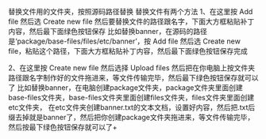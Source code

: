 替换文件用的文件夹，按照源码路径替换 替换文件有两个方法 1、在这里按 Add file 然后选 Create new file 然后要替换文件的路径跟名字，下面大方框粘贴补丁内容，然后最下面绿色按钮保存 比如替换banner，在源码的路径是‘package/base-files/files/etc/banner’，按 Add file 然后选 Create new file，粘贴这个路径，下面大方框粘贴补丁内容，然后最下面绿色按钮保存完成

2、在这里按 Create new file 然后选择 Upload files 然后把在你电脑上按文件夹路径跟名字制作好的文件拖进来，等文件传输完毕，然后最下绿色按钮保存就可以了 比如替换banner，在电脑创建package文件夹，package文件夹里面创建base-files文件夹，base-files文件夹里面创建files文件夹，files文件夹里面创建etc文件夹， 在etc文件夹创建banner.txt的文本文档，设置好内容，然后把.txt后缀去掉就是banner了，然后把你创建package文件夹拖进来，等文件传输完毕，然后按最下绿色按钮保存就可以了+
